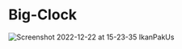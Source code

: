 # Big-Clock
![Screenshot 2022-12-22 at 15-23-35 IkanPakUs](https://user-images.githubusercontent.com/66059215/209079799-be3b7504-f8cc-4a34-abfe-9ef2eab4d989.png)
